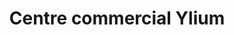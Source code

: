 ---
title: "Centre commercial Ylium"
url: /les-sables-dolonne/centre-commercial-ylium/
shop: centre commercial
---